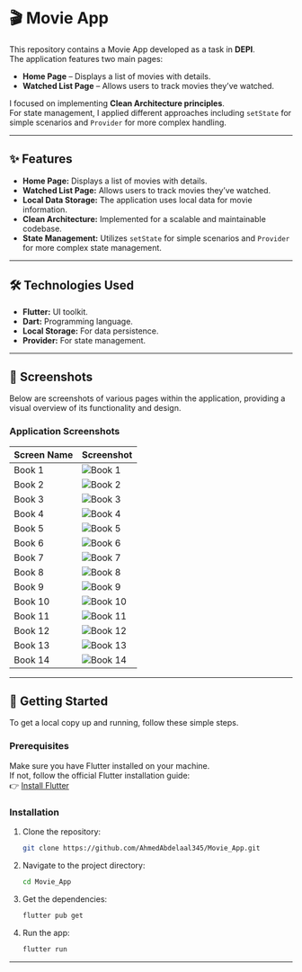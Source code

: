 # 🎬 Movie App

This repository contains a Movie App developed as a task in **DEPI**.  
The application features two main pages:  

- **Home Page** – Displays a list of movies with details.  
- **Watched List Page** – Allows users to track movies they’ve watched.  

I focused on implementing **Clean Architecture principles**.  
For state management, I applied different approaches including `setState` for simple scenarios and `Provider` for more complex handling.  

---

## ✨ Features

*   **Home Page:** Displays a list of movies with details.  
*   **Watched List Page:** Allows users to track movies they’ve watched.  
*   **Local Data Storage:** The application uses local data for movie information.  
*   **Clean Architecture:** Implemented for a scalable and maintainable codebase.  
*   **State Management:** Utilizes `setState` for simple scenarios and `Provider` for more complex state management.  

---

## 🛠️ Technologies Used

*   **Flutter:** UI toolkit.  
*   **Dart:** Programming language.  
*   **Local Storage:** For data persistence.  
*   **Provider:** For state management.  

---

## 📸 Screenshots

Below are screenshots of various pages within the application, providing a visual overview of its functionality and design.  

### Application Screenshots

| Screen Name | Screenshot |
|---|---|
| Book 1 | ![Book 1](assets/images/book.png) |
| Book 2 | ![Book 2](assets/images/book_2.png) |
| Book 3 | ![Book 3](assets/images/book_3.png) |
| Book 4 | ![Book 4](assets/images/book_4.png) |
| Book 5 | ![Book 5](assets/images/book_5.png) |
| Book 6 | ![Book 6](assets/images/book_6.png) |
| Book 7 | ![Book 7](assets/images/book_7.png) |
| Book 8 | ![Book 8](assets/images/book_8.png) |
| Book 9 | ![Book 9](assets/images/book_9.png) |
| Book 10 | ![Book 10](assets/images/book_10.png) |
| Book 11 | ![Book 11](assets/images/book_11.png) |
| Book 12 | ![Book 12](assets/images/book_12.png) |
| Book 13 | ![Book 13](assets/images/book_13.png) |
| Book 14 | ![Book 14](assets/images/book_14.png) |

---

## 🚀 Getting Started

To get a local copy up and running, follow these simple steps.  

### Prerequisites

Make sure you have Flutter installed on your machine.  
If not, follow the official Flutter installation guide:  
👉 [Install Flutter](https://flutter.dev/docs/get-started/install)  

### Installation

1. Clone the repository:
    ```bash
    git clone https://github.com/AhmedAbdelaal345/Movie_App.git
    ```
2. Navigate to the project directory:
    ```bash
    cd Movie_App
    ```
3. Get the dependencies:
    ```bash
    flutter pub get
    ```
4. Run the app:
    ```bash
    flutter run
    ```

---
